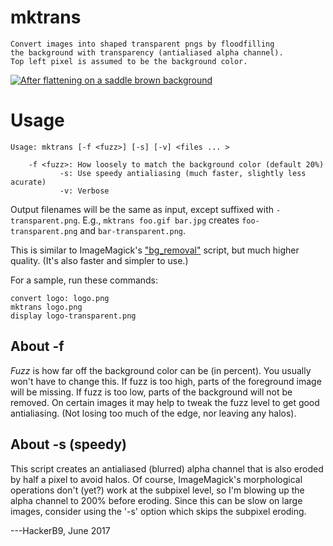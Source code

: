# mktrans

    Convert images into shaped transparent pngs by floodfilling
    the background with transparency (antialiased alpha channel).
    Top left pixel is assumed to be the background color.

[![After flattening on a saddle brown background](https://i.imgur.com/Exrm0tD.png)](https://i.imgur.com/PReCAca.png)

# Usage

    Usage: mktrans [-f <fuzz>] [-s] [-v] <files ... >

        -f <fuzz>: How loosely to match the background color (default 20%)
               -s: Use speedy antialiasing (much faster, slightly less acurate) 
               -v: Verbose

Output filenames will be the same as input, except suffixed with
`-transparent.png`. E.g., `mktrans foo.gif bar.jpg` creates
`foo-transparent.png` and `bar-transparent.png`.

This is similar to ImageMagick's ["bg_removal"](https://www.imagemagick.org/Usage/scripts/bg_removal) script, but much higher
quality. (It's also faster and simpler to use.) 

For a sample, run these commands:

    convert logo: logo.png
    mktrans logo.png
    display logo-transparent.png

## About -f <fuzz>

*Fuzz* is how far off the background color can be (in percent). You
usually won't have to change this. If fuzz is too high, parts of the
foreground image will be missing. If fuzz is too low, parts of the
background will not be removed. On certain images it may help to tweak
the fuzz level to get good antialiasing. (Not losing too much of the
edge, nor leaving any halos).

## About -s (speedy)

This script creates an antialiased (blurred) alpha channel that is
also eroded by half a pixel to avoid halos. Of course, ImageMagick's
morphological operations don't (yet?) work at the subpixel level, so
I'm blowing up the alpha channel to 200% before eroding. Since this
can be slow on large images, consider using the '-s' option which
skips the subpixel eroding.

---HackerB9, June 2017
